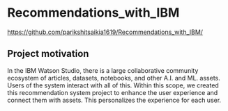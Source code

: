 # Recommendations_with_IBM


https://github.com/parikshitsaikia1619/Recommendations_with_IBM/


## Project motivation
In the IBM Watson Studio, there is a large collaborative community ecosystem of articles, datasets, notebooks, and other A.I. and ML. assets. Users of the system interact with all of this. Within this scope, we created this recommendation system project to enhance the user experience and connect them with assets. This personalizes the experience for each user.

